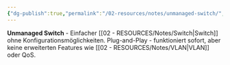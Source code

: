 ```yaml
---
{"dg-publish":true,"permalink":"/02-resources/notes/unmanaged-switch/","tags":["informatik/netzwerk/switch/typ","informatik/netzwerk/einfach","informatik/hardware"],"noteIcon":"","updated":"2025-10-29T12:59:11.011+01:00"}
---
```



**Unmanaged Switch** - Einfacher [[02 - RESOURCES/Notes/Switch\|Switch]] ohne Konfigurationsmöglichkeiten.
Plug-and-Play - funktioniert sofort, aber keine erweiterten Features wie [[02 - RESOURCES/Notes/VLAN\|VLAN]] oder QoS.
